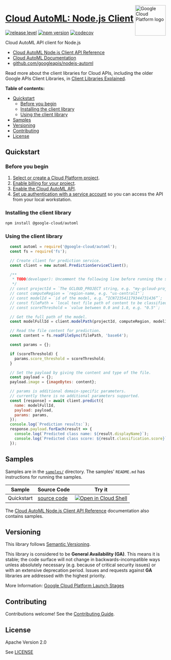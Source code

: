 [//]: # "This README.md file is auto-generated, all changes to this file will be lost."
[//]: # "To regenerate it, use `python -m synthtool`."
<img src="https://avatars2.githubusercontent.com/u/2810941?v=3&s=96" alt="Google Cloud Platform logo" title="Google Cloud Platform" align="right" height="96" width="96"/>

# [Cloud AutoML: Node.js Client](https://github.com/googleapis/nodejs-automl)

[![release level](https://img.shields.io/badge/release%20level-general%20availability%20%28GA%29-brightgreen.svg?style=flat)](https://cloud.google.com/terms/launch-stages)
[![npm version](https://img.shields.io/npm/v/@google-cloud/automl.svg)](https://www.npmjs.org/package/@google-cloud/automl)
[![codecov](https://img.shields.io/codecov/c/github/googleapis/nodejs-automl/master.svg?style=flat)](https://codecov.io/gh/googleapis/nodejs-automl)




Cloud AutoML API client for Node.js


* [Cloud AutoML Node.js Client API Reference][client-docs]
* [Cloud AutoML Documentation][product-docs]
* [github.com/googleapis/nodejs-automl](https://github.com/googleapis/nodejs-automl)

Read more about the client libraries for Cloud APIs, including the older
Google APIs Client Libraries, in [Client Libraries Explained][explained].

[explained]: https://cloud.google.com/apis/docs/client-libraries-explained

**Table of contents:**


* [Quickstart](#quickstart)
  * [Before you begin](#before-you-begin)
  * [Installing the client library](#installing-the-client-library)
  * [Using the client library](#using-the-client-library)
* [Samples](#samples)
* [Versioning](#versioning)
* [Contributing](#contributing)
* [License](#license)

## Quickstart

### Before you begin

1.  [Select or create a Cloud Platform project][projects].
1.  [Enable billing for your project][billing].
1.  [Enable the Cloud AutoML API][enable_api].
1.  [Set up authentication with a service account][auth] so you can access the
    API from your local workstation.

### Installing the client library

```bash
npm install @google-cloud/automl
```


### Using the client library

```javascript
  const automl = require('@google-cloud/automl');
  const fs = require('fs');

  // Create client for prediction service.
  const client = new automl.PredictionServiceClient();

  /**
   * TODO(developer): Uncomment the following line before running the sample.
   */
  // const projectId = `The GCLOUD_PROJECT string, e.g. "my-gcloud-project"`;
  // const computeRegion = `region-name, e.g. "us-central1"`;
  // const modelId = `id of the model, e.g. “ICN723541179344731436”`;
  // const filePath = `local text file path of content to be classified, e.g. "./resources/flower.png"`;
  // const scoreThreshold = `value between 0.0 and 1.0, e.g. "0.5"`;

  // Get the full path of the model.
  const modelFullId = client.modelPath(projectId, computeRegion, modelId);

  // Read the file content for prediction.
  const content = fs.readFileSync(filePath, 'base64');

  const params = {};

  if (scoreThreshold) {
    params.score_threshold = scoreThreshold;
  }

  // Set the payload by giving the content and type of the file.
  const payload = {};
  payload.image = {imageBytes: content};

  // params is additional domain-specific parameters.
  // currently there is no additional parameters supported.
  const [response] = await client.predict({
    name: modelFullId,
    payload: payload,
    params: params,
  });
  console.log(`Prediction results:`);
  response.payload.forEach(result => {
    console.log(`Predicted class name: ${result.displayName}`);
    console.log(`Predicted class score: ${result.classification.score}`);
  });

```



## Samples

Samples are in the [`samples/`](https://github.com/googleapis/nodejs-automl/tree/master/samples) directory. The samples' `README.md`
has instructions for running the samples.

| Sample                      | Source Code                       | Try it |
| --------------------------- | --------------------------------- | ------ |
| Quickstart | [source code](https://github.com/googleapis/nodejs-automl/blob/master/samples/quickstart.js) | [![Open in Cloud Shell][shell_img]](https://console.cloud.google.com/cloudshell/open?git_repo=https://github.com/googleapis/nodejs-automl&page=editor&open_in_editor=samples/quickstart.js,samples/README.md) |



The [Cloud AutoML Node.js Client API Reference][client-docs] documentation
also contains samples.

## Versioning

This library follows [Semantic Versioning](http://semver.org/).


This library is considered to be **General Availability (GA)**. This means it
is stable; the code surface will not change in backwards-incompatible ways
unless absolutely necessary (e.g. because of critical security issues) or with
an extensive deprecation period. Issues and requests against **GA** libraries
are addressed with the highest priority.





More Information: [Google Cloud Platform Launch Stages][launch_stages]

[launch_stages]: https://cloud.google.com/terms/launch-stages

## Contributing

Contributions welcome! See the [Contributing Guide](https://github.com/googleapis/nodejs-automl/blob/master/CONTRIBUTING.md).

## License

Apache Version 2.0

See [LICENSE](https://github.com/googleapis/nodejs-automl/blob/master/LICENSE)

[client-docs]: https://googleapis.dev/nodejs/automl/latest
[product-docs]: https://cloud.google.com/automl/docs/
[shell_img]: https://gstatic.com/cloudssh/images/open-btn.png
[projects]: https://console.cloud.google.com/project
[billing]: https://support.google.com/cloud/answer/6293499#enable-billing
[enable_api]: https://console.cloud.google.com/flows/enableapi?apiid=automl.googleapis.com
[auth]: https://cloud.google.com/docs/authentication/getting-started
